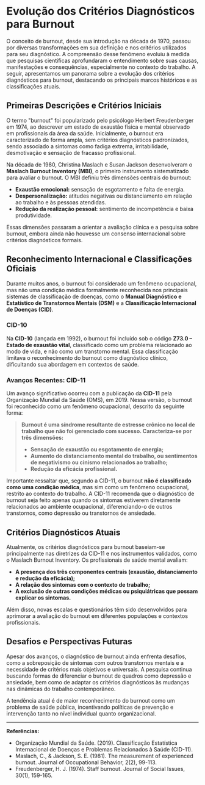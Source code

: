 
# Evolução dos Critérios Diagnósticos para Burnout

O conceito de burnout, desde sua introdução na década de 1970, passou por diversas transformações em sua definição e nos critérios utilizados para seu diagnóstico. A compreensão desse fenômeno evoluiu à medida que pesquisas científicas aprofundaram o entendimento sobre suas causas, manifestações e consequências, especialmente no contexto do trabalho. A seguir, apresentamos um panorama sobre a evolução dos critérios diagnósticos para burnout, destacando os principais marcos históricos e as classificações atuais.

## Primeiras Descrições e Critérios Iniciais

O termo "burnout" foi popularizado pelo psicólogo Herbert Freudenberger em 1974, ao descrever um estado de exaustão física e mental observado em profissionais da área da saúde. Inicialmente, o burnout era caracterizado de forma ampla, sem critérios diagnósticos padronizados, sendo associado a sintomas como fadiga extrema, irritabilidade, desmotivação e sensação de fracasso profissional.

Na década de 1980, Christina Maslach e Susan Jackson desenvolveram o **Maslach Burnout Inventory (MBI)**, o primeiro instrumento sistematizado para avaliar o burnout. O MBI definiu três dimensões centrais do burnout:

- **Exaustão emocional:** sensação de esgotamento e falta de energia.
- **Despersonalização:** atitudes negativas ou distanciamento em relação ao trabalho e às pessoas atendidas.
- **Redução da realização pessoal:** sentimento de incompetência e baixa produtividade.

Essas dimensões passaram a orientar a avaliação clínica e a pesquisa sobre burnout, embora ainda não houvesse um consenso internacional sobre critérios diagnósticos formais.

## Reconhecimento Internacional e Classificações Oficiais

Durante muitos anos, o burnout foi considerado um fenômeno ocupacional, mas não uma condição médica formalmente reconhecida nos principais sistemas de classificação de doenças, como o **Manual Diagnóstico e Estatístico de Transtornos Mentais (DSM)** e a **Classificação Internacional de Doenças (CID)**.

### CID-10

Na **CID-10** (lançada em 1992), o burnout foi incluído sob o código **Z73.0 – Estado de exaustão vital**, classificado como um problema relacionado ao modo de vida, e não como um transtorno mental. Essa classificação limitava o reconhecimento do burnout como diagnóstico clínico, dificultando sua abordagem em contextos de saúde.

### Avanços Recentes: CID-11

Um avanço significativo ocorreu com a publicação da **CID-11** pela Organização Mundial da Saúde (OMS), em 2019. Nessa versão, o burnout foi reconhecido como um fenômeno ocupacional, descrito da seguinte forma:

> **Burnout é uma síndrome resultante de estresse crônico no local de trabalho que não foi gerenciado com sucesso. Caracteriza-se por três dimensões:**
> - **Sensação de exaustão ou esgotamento de energia;**
> - **Aumento do distanciamento mental do trabalho, ou sentimentos de negativismo ou cinismo relacionados ao trabalho;**
> - **Redução da eficácia profissional.**

Importante ressaltar que, segundo a CID-11, o burnout **não é classificado como uma condição médica**, mas sim como um fenômeno ocupacional, restrito ao contexto do trabalho. A CID-11 recomenda que o diagnóstico de burnout seja feito apenas quando os sintomas estiverem diretamente relacionados ao ambiente ocupacional, diferenciando-o de outros transtornos, como depressão ou transtornos de ansiedade.

## Critérios Diagnósticos Atuais

Atualmente, os critérios diagnósticos para burnout baseiam-se principalmente nas diretrizes da CID-11 e nos instrumentos validados, como o Maslach Burnout Inventory. Os profissionais de saúde mental avaliam:

- **A presença dos três componentes centrais (exaustão, distanciamento e redução da eficácia);**
- **A relação dos sintomas com o contexto de trabalho;**
- **A exclusão de outras condições médicas ou psiquiátricas que possam explicar os sintomas.**

Além disso, novas escalas e questionários têm sido desenvolvidos para aprimorar a avaliação do burnout em diferentes populações e contextos profissionais.

## Desafios e Perspectivas Futuras

Apesar dos avanços, o diagnóstico de burnout ainda enfrenta desafios, como a sobreposição de sintomas com outros transtornos mentais e a necessidade de critérios mais objetivos e universais. A pesquisa continua buscando formas de diferenciar o burnout de quadros como depressão e ansiedade, bem como de adaptar os critérios diagnósticos às mudanças nas dinâmicas do trabalho contemporâneo.

A tendência atual é de maior reconhecimento do burnout como um problema de saúde pública, incentivando políticas de prevenção e intervenção tanto no nível individual quanto organizacional.

---

**Referências:**

- Organização Mundial da Saúde. (2019). Classificação Estatística Internacional de Doenças e Problemas Relacionados à Saúde (CID-11).
- Maslach, C., & Jackson, S. E. (1981). The measurement of experienced burnout. Journal of Occupational Behavior, 2(2), 99-113.
- Freudenberger, H. J. (1974). Staff burnout. Journal of Social Issues, 30(1), 159-165.
```
